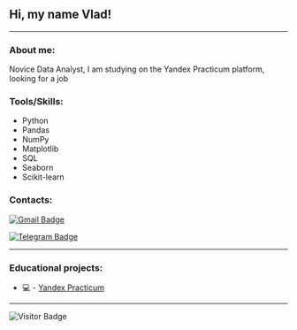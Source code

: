 ## Hi, my name Vlad!

---

### About me:

Novice Data Analyst, I am studying on the Yandex Practicum platform, looking for a job

### Tools/Skills:

- Python
- Pandas
- NumPy
- Matplotlib
- SQL
- Seaborn
- Scikit-learn 

### Contacts:

[![Gmail Badge](https://img.shields.io/badge/-Gmail-red?style=flat&logo=Gmail&logoColor=white)](mailto:kondratob1996@gmail.com)

[![Telegram Badge](https://img.shields.io/badge/-Vladislav-blue?style=flat&logo=Telegram&logoColor=white)](https://t.me/kvvbl)

---

### Educational projects:

- 💻 - [Yandex Practicum](./Yandex-Praktikum)

---

![Visitor Badge](https://visitor-badge.laobi.icu/badge?page_id=Kondratob)
